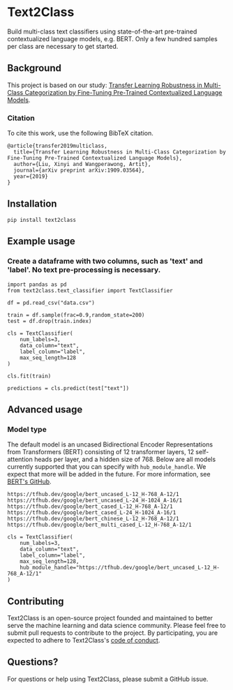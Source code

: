 # Text2Class
Build multi-class text classifiers using state-of-the-art pre-trained contextualized language models, e.g. BERT. Only a few hundred samples per class are necessary to get started.

## Background

This project is based on our study: [Transfer Learning Robustness in Multi-Class Categorization by Fine-Tuning Pre-Trained Contextualized Language Models](https://arxiv.org/abs/1909.03564).

### Citation

To cite this work, use the following BibTeX citation.

```
@article{transfer2019multiclass,
  title={Transfer Learning Robustness in Multi-Class Categorization by Fine-Tuning Pre-Trained Contextualized Language Models},
  author={Liu, Xinyi and Wangperawong, Artit},
  journal={arXiv preprint arXiv:1909.03564},
  year={2019}
}
```

## Installation
```
pip install text2class
```

## Example usage

### Create a dataframe with two columns, such as 'text' and 'label'. No text pre-processing is necessary.
```
import pandas as pd
from text2class.text_classifier import TextClassifier

df = pd.read_csv("data.csv")

train = df.sample(frac=0.9,random_state=200)
test = df.drop(train.index)

cls = TextClassifier(
	num_labels=3,
	data_column="text",
	label_column="label",
	max_seq_length=128
)

cls.fit(train)

predictions = cls.predict(test["text"])
```

## Advanced usage

### Model type
The default model is an uncased Bidirectional Encoder Representations from Transformers (BERT) consisting of 12 transformer layers, 12 self-attention heads per layer, and a hidden size of 768. Below are all models currently supported that you can specify with `hub_module_handle`. We expect that more will be added in the future. For more information, see [BERT's GitHub](https://github.com/google-research/bert).
```
https://tfhub.dev/google/bert_uncased_L-12_H-768_A-12/1
https://tfhub.dev/google/bert_uncased_L-24_H-1024_A-16/1
https://tfhub.dev/google/bert_cased_L-12_H-768_A-12/1
https://tfhub.dev/google/bert_cased_L-24_H-1024_A-16/1
https://tfhub.dev/google/bert_chinese_L-12_H-768_A-12/1
https://tfhub.dev/google/bert_multi_cased_L-12_H-768_A-12/1

cls = TextClassifier(
	num_labels=3,
	data_column="text",
	label_column="label",
	max_seq_length=128,
	hub_module_handle="https://tfhub.dev/google/bert_uncased_L-12_H-768_A-12/1"
)
```

## Contributing
Text2Class is an open-source project founded and maintained to better serve the machine learning and data science community. Please feel free to submit pull requests to contribute to the project. By participating, you are expected to adhere to Text2Class's [code of conduct](CODE_OF_CONDUCT.md).

## Questions?
For questions or help using Text2Class, please submit a GitHub issue.
